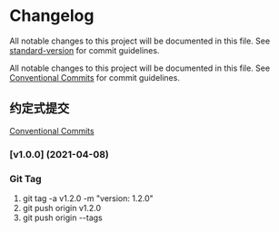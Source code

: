 # Changelog

All notable changes to this project will be documented in this file. See [standard-version](https://github.com/conventional-changelog/standard-version) for commit guidelines.

All notable changes to this project will be documented in this file.
See [Conventional Commits](https://conventionalcommits.org) for commit guidelines.

## 约定式提交

[Conventional Commits](https://www.conventionalcommits.org/zh-hans/v1.0.0/)

### [v1.0.0] (2021-04-08)

### Git Tag

1. git tag -a v1.2.0 -m "version: 1.2.0"
2. git push origin v1.2.0
3. git push origin --tags
